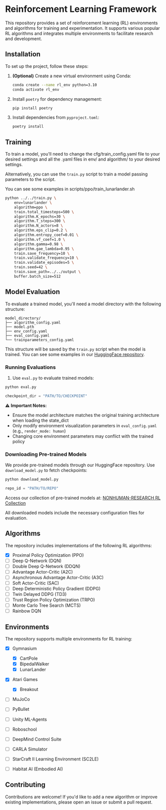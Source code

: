 # Reinforcement Learning Framework

This repository provides a set of reinforcement learning (RL) environments and algorithms for training and experimentation. It supports various popular RL algorithms and integrates multiple environments to facilitate research and development.

## Installation

To set up the project, follow these steps:

1. **(Optional)** Create a new virtual environment using Conda:
   ```bash
   conda create --name rl_env python=3.10
   conda activate rl_env
   ```

2. Install `poetry` for dependency management:
   ```bash
   pip install poetry
   ```

3. Install dependencies from `pyproject.toml`:
   ```bash
   poetry install
   ```

## Training

To train a model, you'll need to change the cfg/train_config.yaml file to your desired settings and all the .yaml files in env/ and algorithm/ to your desired settings.

Alternatively, you can use the `train.py` script to train a model passing parameters to the script.

You can see some examples in scripts/ppo/train_lunarlander.sh

```bash
python ../../train.py \
    env=lunarlander \
    algorithm=ppo \
    train.total_timesteps=500 \
    algorithm.K_epochs=30 \
    algorithm.T_steps=300 \
    algorithm.N_actors=8 \
    algorithm.eps_clip=0.2 \
    algorithm.entropy_coef=0.01 \
    algorithm.vf_coef=1.0 \
    algorithm.gamma=0.98 \
    algorithm.gae_lambda=0.95 \
    train.save_frequency=10 \
    train.validate_frequency=10 \
    train.validate_episodes=5 \
    train.seed=42 \
    train.save_path=../../output \
    buffer.batch_size=512
```

## Model Evaluation

To evaluate a trained model, you'll need a model directory with the following structure:

```
model_directory/
├── algorithm_config.yaml
├── model.pth
├── env_config.yaml
├── eval_config.yaml
└── trainparameters_config.yaml
```

This structure will be saved by the `train.py` script when the model is trained. You can see some examples in our [HuggingFace repository](https://huggingface.co/collections/NONHUMAN-RESEARCH/reinforcement-learning-67da3666b6f6cfc4a4b2e125).

### Running Evaluations

1. Use `eval.py` to evaluate trained models:

```bash
python eval.py
```

```python
checkpoint_dir = "PATH/TO/CHECKPOINT"
```

⚠️ **Important Notes:**
- Ensure the model architecture matches the original training architecture when loading the state_dict
- Only modify environment visualization parameters in `eval_config.yaml` (e.g., `render_mode: human`)
- Changing core environment parameters may conflict with the trained policy

### Downloading Pre-trained Models

We provide pre-trained models through our HuggingFace repository. Use `download_model.py` to fetch checkpoints:

```bash
python download_model.py
```

```python
repo_id = "PATH/TO/REPO"
```

Access our collection of pre-trained models at:
[NONHUMAN-RESEARCH RL Collection](https://huggingface.co/collections/NONHUMAN-RESEARCH/reinforcement-learning-67da3666b6f6cfc4a4b2e125)

All downloaded models include the necessary configuration files for evaluation.

## Algorithms

The repository includes implementations of the following RL algorithms:

- [x] Proximal Policy Optimization (PPO)
- [ ] Deep Q-Network (DQN)
- [ ] Double Deep Q-Network (DDQN)
- [ ] Advantage Actor-Critic (A2C)
- [ ] Asynchronous Advantage Actor-Critic (A3C)
- [ ] Soft Actor-Critic (SAC)
- [ ] Deep Deterministic Policy Gradient (DDPG)
- [ ] Twin Delayed DDPG (TD3)
- [ ] Trust Region Policy Optimization (TRPO)
- [ ] Monte Carlo Tree Search (MCTS)
- [ ] Rainbow DQN

## Environments

The repository supports multiple environments for RL training:

- [x] Gymnasium
   - [x] CartPole
   - [x] BipedalWalker
   - [x] LunarLander
- [x] Atari Games
   - [x] Breakout
- [ ] MuJoCo
- [ ] PyBullet
- [ ] Unity ML-Agents
- [ ] Roboschool
- [ ] DeepMind Control Suite
- [ ] CARLA Simulator
- [ ] StarCraft II Learning Environment (SC2LE)
- [ ] Habitat AI (Embodied AI)


## Contributing

Contributions are welcome! If you'd like to add a new algorithm or improve existing implementations, please open an issue or submit a pull request.